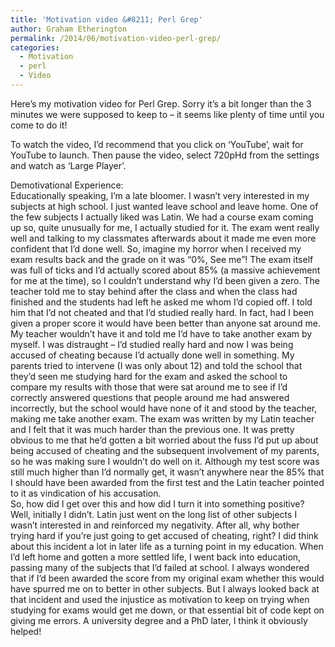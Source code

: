 ```yaml
---
title: 'Motivation video &#8211; Perl Grep'
author: Graham Etherington
permalink: /2014/06/motivation-video-perl-grep/
categories:
  - Motivation
  - perl
  - Video
---
```

Here&#8217;s my motivation video for Perl Grep. Sorry it&#8217;s a bit longer than the 3 minutes we were supposed to keep to &#8211; it seems like plenty of time until you come to do it!

To watch the video, I&#8217;d recommend that you click on &#8216;YouTube&#8217;, wait for YouTube to launch. Then pause the video, select 720pHd from the settings and watch as &#8216;Large Player&#8217;.

  
  
Demotivational Experience:  
Educationally speaking, I’m a late bloomer. I wasn’t very interested in my subjects at high school. I just wanted leave school and leave home. One of the few subjects I actually liked was Latin. We had a course exam coming up so, quite unusually for me, I actually studied for it. The exam went really well and talking to my classmates afterwards about it made me even more confident that I’d done well. So, imagine my horror when I received my exam results back and the grade on it was “0%, See me”! The exam itself was full of ticks and I’d actually scored about 85% (a massive achievement for me at the time), so I couldn’t understand why I’d been given a zero. The teacher told me to stay behind after the class and when the class had finished and the students had left he asked me whom I’d copied off. I told him that I’d not cheated and that I’d studied really hard. In fact, had I been given a proper score it would have been better than anyone sat around me. My teacher wouldn’t have it and told me I’d have to take another exam by myself. I was distraught – I’d studied really hard and now I was being accused of cheating because I’d actually done well in something. My parents tried to intervene (I was only about 12) and told the school that they’d seen me studying hard for the exam and asked the school to compare my results with those that were sat around me to see if I’d correctly answered questions that people around me had answered incorrectly, but the school would have none of it and stood by the teacher, making me take another exam. The exam was written by my Latin teacher and I felt that it was much harder than the previous one. It was pretty obvious to me that he’d gotten a bit worried about the fuss I’d put up about being accused of cheating and the subsequent involvement of my parents, so he was making sure I wouldn’t do well on it. Although my test score was still much higher than I’d normally get, it wasn’t anywhere near the 85% that I should have been awarded from the first test and the Latin teacher pointed to it as vindication of his accusation.  
So, how did I get over this and how did I turn it into something positive? Well, initially I didn’t. Latin just went on the long list of other subjects I wasn’t interested in and reinforced my negativity. After all, why bother trying hard if you’re just going to get accused of cheating, right? I did think about this incident a lot in later life as a turning point in my education. When I’d left home and gotten a more settled life, I went back into education, passing many of the subjects that I’d failed at school. I always wondered that if I’d been awarded the score from my original exam whether this would have spurred me on to better in other subjects. But I always looked back at that incident and used the injustice as motivation to keep on trying when studying for exams would get me down, or that essential bit of code kept on giving me errors. A university degree and a PhD later, I think it obviously helped!
